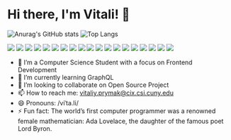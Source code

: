 # Hi there, I'm Vitali! 👋
![Anurag's GitHub stats](https://github-readme-stats.vercel.app/api?username=craftingweb&show_icons=true&theme=radical)
![Top Langs](https://github-readme-stats.vercel.app/api/top-langs/?username=craftingweb&layout=compact&theme=radical)

<div class="display:flex">
<img src="https://img.shields.io/badge/html-orange?style=for-the-badge&logo=html&logoColor=white"/>
<img src="https://img.shields.io/badge/CSS-blue?style=for-the-badge&logo=CSS&logoColor=white"/>
<img src="https://img.shields.io/badge/JS-yellow?style=for-the-badge&logo=javascript&logoColor=black"/>
<img src="https://img.shields.io/badge/React-black?style=for-the-badge&logo=react&logoColor=blue"/>
<img src="https://img.shields.io/badge/Typescript-blue?style=for-the-badge&logo=typescript&logoColor=white"/>
<img src="https://img.shields.io/badge/Tailwind CSS-skyblue?style=for-the-badge&logo=tailwindcss&logoColor=blue"/>
<img src="https://img.shields.io/badge/Next.js-lightgray?style=for-the-badge&logo=Next.js&logoColor=black"/>
<img src="https://img.shields.io/badge/Scss-palevioletred?style=for-the-badge&logo=scss&logoColor=white"/>
<img src="https://img.shields.io/badge/Jest-white?style=for-the-badge&logo=jest&logoColor=red"/>
<img src="https://img.shields.io/badge/Figma-black?style=for-the-badge&logo=figma&logoColor=lightgreen"/>
<img src="https://img.shields.io/badge/Node.js-grey?style=for-the-badge&logo=node.js&logoColor=lightgreen"/>
<img src="https://img.shields.io/badge/C++-blue?style=for-the-badge&logo=C++&logoColor=blue"/>
<img src="https://img.shields.io/badge/Java-purple?style=for-the-badge&logo=java&logoColor=blue"/>
<img src="https://img.shields.io/badge/Socket.io-white?style=for-the-badge&logo=socket.io&logoColor=black"/>
<img src="https://img.shields.io/badge/PHP-slateblue?style=for-the-badge&logo=php&logoColor=white"/>
<img src="https://img.shields.io/badge/MySQL-lavender?style=for-the-badge&logo=mysql&logoColor=blue"/>
<img src="https://img.shields.io/badge/JQuery-silver?style=for-the-badge&logo=jquery&logoColor=blue"/>
<img src="https://img.shields.io/badge/Gulp-red?style=for-the-badge&logo=gulp&logoColor=white"/>
<img src="https://img.shields.io/badge/Graphql-white?style=for-the-badge&logo=graphql&logoColor=pink"/>
</div>



- 🔭 I’m a Computer Science Student with a focus on Frontend Development
- 🌱 I’m currently learning GraphQL
- 👯 I’m looking to collaborate on Open Source Project
- 📫 How to reach me: vitaliy.prymak@cix.csi.cuny.edu
- 😄 Pronouns: /viˈta.li/
- ⚡ Fun fact: The world’s first computer programmer was a renowned female mathematician: Ada Lovelace, the daughter of the famous poet Lord Byron.

